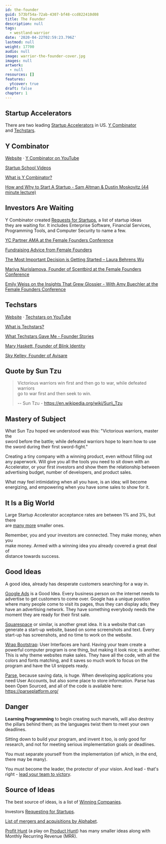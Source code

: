 ```yaml
---
id: the-founder
guid: 573bf54a-72ab-4307-bf48-ccd822410d08
title: The Founder
description: null
tags:
  - westland-warrior
date: '2020-04-22T02:59:23.796Z'
lastmod: null
weight: 17700
audio: null
image: warrior-the-founder-cover.jpg
images: null
artwork:
  - null
resources: []
features:
  ytcover: true
draft: false
chapter: 1
---
```


## Startup Accelerators

There are two leading [Startup Accelerators](https://en.wikipedia.org/wiki/Startup_accelerator) in US. [Y Combinator](https://en.wikipedia.org/wiki/Y_Combinator_\(company\))\
and [Techstars](https://en.wikipedia.org/wiki/Techstars).

## Y Combinator

[Website](https://www.ycombinator.com/) · [Y Combinator on YouTube](https://www.youtube.com/channel/UCcefcZRL2oaA_uBNeo5UOWg)

[Startup School Videos](https://www.youtube.com/playlist?list=PLQ-uHSnFig5MiLRb-l6yiCBGyqfVyVf17)

[What is Y Combinator?](https://www.youtube.com/watch?v=_4JtyLKDjXk "Play Video")

[How and Why to Start A Startup - Sam Altman & Dustin Moskovitz (44 minute lecture)](https://www.youtube.com/watch?v=ZoqgAy3h4OM "Play Video")

## Investors Are Waiting

Y Combinator created [Requests for Startups](https://www.ycombinator.com/rfs/), a list of startup ideas\
they are waiting for. It includes Enterprise Software, Financial Services,\
Programming Tools, and Computer Security to name a few.

[YC Partner AMA at the Female Founders Conference](https://www.youtube.com/watch?v=waYiVrIGQ_0 "Play Video")

[Fundraising Advice from Female Founders](https://www.youtube.com/watch?v=GHoTciAH8Uo "Play Video")

[The Most Important Decision is Getting Started – Laura Behrens Wu](https://www.youtube.com/watch?v=ZAkzs4rgjOo "Play Video")

[Mariya Nurislamova, Founder of Scentbird at the Female Founders Conference](https://www.youtube.com/watch?v=gmA-BOIVKQU "Play Video")

[Emily Weiss on the Insights That Grew Glossier - With Amy Buechler at the Female Founders Conference](https://www.youtube.com/watch?v=ex-fXyRJTU8 "Play Video")

## Techstars

[Website](https://www.techstars.com/) · [Techstars on YouTube](https://www.youtube.com/channel/UClebMzrpRNTWVfZXw2jfsSw)

[What is Techstars?](https://www.youtube.com/watch?v=S-3YgWroCdo "Play Video")

[What Techstars Gave Me - Founder Stories](https://www.youtube.com/watch?v=Apr2B7Ix0zs "Play Video")

[Mary Haskett, Founder of Blink Identity](https://www.youtube.com/watch?v=NE6jxVk7G-8 "Play Video")

[Sky Kelley, Founder of Avisare](https://www.youtube.com/watch?v=oRjHsum2ImI "Play Video")

## Quote by Sun Tzu

> Victorious warriors win first and then go to war, while defeated warriors\
> go to war first and then seek to win.
>
> \-- Sun Tzu - https://en.wikipedia.org/wiki/Sun\_Tzu

## Mastery of Subject

What Sun Tzu hoped we understood was this: "Victorious warriors, master the\
sword before the battle; while defeated warriors hope to learn how to use\
the sword during their first sword-fight."

Creating a tiny company with a winning product, even without filling out\
any paperwork. Will give you all the tools you need to sit down with an\
Accelerator, or your first investors and show them the relationship between\
advertising budget, number of developers, and product sales.

What may feel intimidating when all you have, is an idea; will become\
energizing, and empowering when you have some sales to show for it.

## It Is a Big World

Large Startup Accelerator acceptance rates are between 1% and 3%, but there\
are [many more](https://duckduckgo.com/?q=List+of+Startup+Accelerators\&t=ffab\&ia=web) smaller ones.

Remember, you and your investors are connected. They make money, when you\
make money. Armed with a winning idea you already covered a great deal of\
distance towards success.

## Good Ideas

A good idea, already has desperate customers searching for a way in.

[Google Ads](https://www.youtube.com/watch?v=NV4DCdyLNgU) is a Good Idea. Every business person on the internet needs to advertise to get customers to come over. Google has a unique position where many people come to visit its pages, thus they can display ads; they have an advertising network. They have something everybody needs the moment they are ready for their first sale.

[Squarespace](https://www.squarespace.com/) or similar, is another great idea. It is a website that can generate a start-up website, based on some screenshots and text. Every start-up has screenshots, and no time to work on the website.

[Wrap Bootstrap](https://wrapbootstrap.com/): User Interfaces are hard. Having your team create a powerful computer program is one thing, but making it look nice; is another. This is why theme websites make sales. They have all the code, with all the colors and fonts matching, and it saves so much work to focus on the program and have the UI snippets ready.

[Parse](https://www.youtube.com/watch?v=89xIe8FbR2g), because saving data, is huge. When developing applications you need User Accounts, but also some place to store information. Parse has been Open Sourced, and all of the code is available here: <https://parseplatform.org/>

## Danger

**Learning Programming** to begin creating such marvels, will also destroy\
the pillars behind them; as the languages twist them to meet your own\
deadlines.

Sitting down to build your program, and invent it too, is only good for\
research, and not for meeting serious implementation goals or deadlines.

You must separate yourself from the implementation (of which, in the end,\
there may be many).

You must become the leader, the protector of your vision. And lead - that's\
right - [lead your team to victory](https://www.youtube.com/watch?v=ljqra3BcqWM).

## Source of Ideas

The best source of ideas, is a list of [Winning Companies](https://www.ycombinator.com/topcompanies/).

Investors [Requesting for Startups](https://www.ycombinator.com/rfs/).

[List of mergers and acquisitions by Alphabet](https://en.wikipedia.org/wiki/List_of_mergers_and_acquisitions_by_Alphabet).

[Profit Hunt](http://profithunt.co/) (a play on [Product Hunt](https://en.wikipedia.org/wiki/Product_Hunt)) has many smaller ideas along with Monthly Recurring Revenue (MRR).
